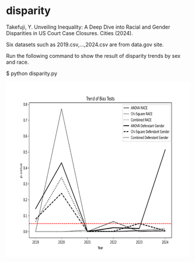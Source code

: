 # disparity
Takefuji, Y. Unveiling Inequality: A Deep Dive into Racial and Gender Disparities in US Court Case Closures. Cities (2024).

Six datasets such as 2019.csv,...,2024.csv are from data.gov site.

Run the following command to show the result of disparity trends by sex and race.

$ python disparity.py

<img src='result.png' height=480 width=640>
